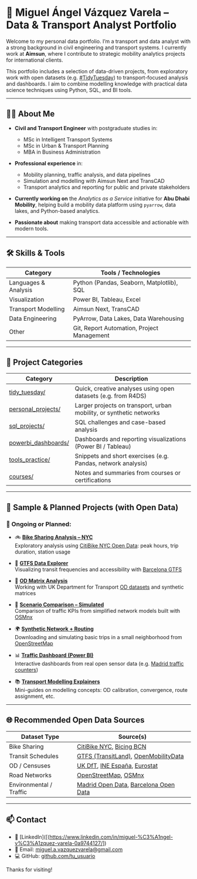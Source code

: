# 🧠 Miguel Ángel Vázquez Varela – Data & Transport Analyst Portfolio

Welcome to my personal data portfolio. I’m a transport and data analyst with a strong background in civil engineering and transport systems. I currently work at **Aimsun**, where I contribute to strategic mobility analytics projects for international clients.

This portfolio includes a selection of data-driven projects, from exploratory work with open datasets (e.g. [#TidyTuesday](https://github.com/rfordatascience/tidytuesday)) to transport-focused analysis and dashboards. I aim to combine modelling knowledge with practical data science techniques using Python, SQL, and BI tools.

---

## 👨‍💼 About Me

- **Civil and Transport Engineer** with postgraduate studies in:
  - MSc in Intelligent Transport Systems  
  - MSc in Urban & Transport Planning  
  - MBA in Business Administration

- **Professional experience** in:
  - Mobility planning, traffic analysis, and data pipelines
  - Simulation and modelling with Aimsun Next and TransCAD
  - Transport analytics and reporting for public and private stakeholders

- **Currently working on** the *Analytics as a Service* initiative for **Abu Dhabi Mobility**, helping build a mobility data platform using `pyarrow`, data lakes, and Python-based analytics.

- **Passionate about** making transport data accessible and actionable with modern tools.

---

## 🛠 Skills & Tools

| Category              | Tools / Technologies                                   |
|-----------------------|--------------------------------------------------------|
| Languages & Analysis  | Python (Pandas, Seaborn, Matplotlib), SQL              |
| Visualization         | Power BI, Tableau, Excel                               |
| Transport Modelling   | Aimsun Next, TransCAD                                  |
| Data Engineering      | PyArrow, Data Lakes, Data Warehousing                  |
| Other                 | Git, Report Automation, Project Management             |

---

## 📁 Project Categories

| Category                      | Description                                                                 |
|------------------------------|-----------------------------------------------------------------------------|
| [tidy_tuesday/](./tidy_tuesday)           | Quick, creative analyses using open datasets (e.g. from R4DS)           |
| [personal_projects/](./personal_projects) | Larger projects on transport, urban mobility, or synthetic networks     |
| [sql_projects/](./sql_projects)           | SQL challenges and case-based analysis                                  |
| [powerbi_dashboards/](./powerbi_dashboards) | Dashboards and reporting visualizations (Power BI / Tableau)            |
| [tools_practice/](./tools_practice)       | Snippets and short exercises (e.g. Pandas, network analysis)            |
| [courses/](./courses)                     | Notes and summaries from courses or certifications                      |

---

## 🚦 Sample & Planned Projects (with Open Data)

### 📌 Ongoing or Planned:

- 🚲 **[Bike Sharing Analysis – NYC](./personal_projects/bike_nyc_analysis_2025/)**  
  Exploratory analysis using [CitiBike NYC Open Data](https://ride.citibikenyc.com/system-data): peak hours, trip duration, station usage

- 📍 **[GTFS Data Explorer](./personal_projects/gtfs_analysis_barcelona/)**  
  Visualizing transit frequencies and accessibility with [Barcelona GTFS](https://opendata-ajuntament.barcelona.cat/)

- 🔄 **[OD Matrix Analysis](./personal_projects/od_matrix_analysis/)**  
  Working with UK Department for Transport [OD datasets](https://data.gov.uk/) and synthetic matrices

- 🧪 **[Scenario Comparison – Simulated](./personal_projects/scenario_analysis_aimsun/)**  
  Comparison of traffic KPIs from simplified network models built with [OSMnx](https://github.com/gboeing/osmnx)

- 🌍 **[Synthetic Network + Routing](./personal_projects/osm_synthetic_model_gracia/)**  
  Downloading and simulating basic trips in a small neighborhood from [OpenStreetMap](https://www.openstreetmap.org/)

- 📊 **[Traffic Dashboard (Power BI)](./powerbi_dashboards/traffic_conditions_dashboard/)**  
  Interactive dashboards from real open sensor data (e.g. [Madrid traffic counters](https://datos.madrid.es/))

- 📚 **[Transport Modelling Explainers](./personal_projects/transport_modelling_tutorials/)**  
  Mini-guides on modelling concepts: OD calibration, convergence, route assignment, etc.

---

## 🌐 Recommended Open Data Sources

| Dataset Type         | Source(s)                                                                 |
|----------------------|---------------------------------------------------------------------------|
| Bike Sharing         | [CitiBike NYC](https://ride.citibikenyc.com/system-data), [Bicing BCN](https://opendata-ajuntament.barcelona.cat/data/en/dataset/bicing) |
| Transit Schedules    | [GTFS (TransitLand)](https://www.transit.land/), [OpenMobilityData](https://transitfeeds.com/) |
| OD / Censuses        | [UK DfT](https://data.gov.uk/), [INE España](https://www.ine.es/), [Eurostat](https://ec.europa.eu/eurostat) |
| Road Networks        | [OpenStreetMap](https://www.openstreetmap.org/), [OSMnx](https://github.com/gboeing/osmnx) |
| Environmental / Traffic | [Madrid Open Data](https://datos.madrid.es/), [Barcelona Open Data](https://opendata-ajuntament.barcelona.cat/) |

---

## 📫 Contact

- 🔗 [LinkedIn]([(https://www.linkedin.com/in/miguel-%C3%A1ngel-v%C3%A1zquez-varela-0a9744127/])  
- 📧 Email: miguel.a.vazquezvarela@gmail.com  
- 💻 GitHub: [github.com/tu_usuario](https://github.com/tu_usuario)

Thanks for visiting!
